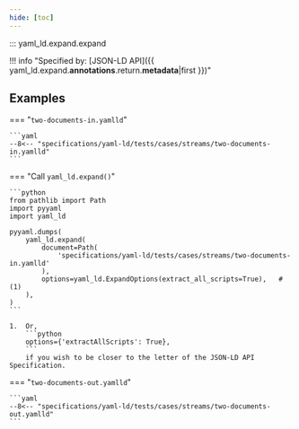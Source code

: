 ```yaml
---
hide: [toc]
---
```


::: yaml_ld.expand.expand


!!! info "Specified by: [JSON-LD API]({{ yaml_ld.expand.__annotations__.return.__metadata__|first }})"


## Examples

=== "`two-documents-in.yamlld`"

    ```yaml
    --8<-- "specifications/yaml-ld/tests/cases/streams/two-documents-in.yamlld"
    ```

=== "Call `yaml_ld.expand()`"

    ```python
    from pathlib import Path
    import pyyaml
    import yaml_ld

    pyyaml.dumps(
        yaml_ld.expand(
            document=Path(
                'specifications/yaml-ld/tests/cases/streams/two-documents-in.yamlld'
            ),
            options=yaml_ld.ExpandOptions(extract_all_scripts=True),   # (1)
        ),
    )
    ```

    1.  Or,
        ```python
        options={'extractAllScripts': True},
        ```
        if you wish to be closer to the letter of the JSON-LD API Specification.

=== "`two-documents-out.yamlld`"

    ```yaml
    --8<-- "specifications/yaml-ld/tests/cases/streams/two-documents-out.yamlld"
    ```

